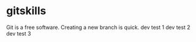 # gitskills
Git is a free software.
Creating a new branch is quick.
dev test 1 
dev test 2
dev test 3
